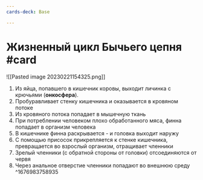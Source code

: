```yaml
---
cards-deck: Base

---
```


# Жизненный цикл Бычьего цепня #card
![[Pasted image 20230221154325.png]]
1. Из яйца, попавшего в кишечник коровы, выходит личинка с крючьями (**онкосфера**). 
2. Пробуравливает стенку кишечника и оказывается в кровяном потоке
3. Из кровяного потока попадает в мышечную ткань
4. При потреблении человеком плохо обработанного мяса, финна попадает в организм человека
5. В кишечнике финна раскрывается - и головка выходит наружу
6. С помощью присосок прикрепляется к стенке кишечника, превращается во взрослый организм, отращивает членники
7. Зрелый членники (с обратной стороны от головки) отсоединяются от червя
8. Через анальное отверстие членники попадают во внешнюю среду
^1676983758935
